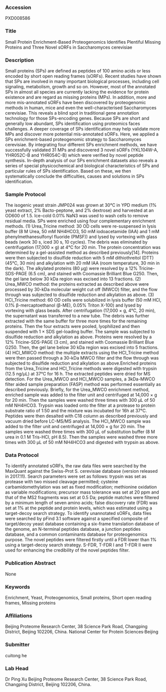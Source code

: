 ### Accession
PXD008586

### Title
Small Protein Enrichment-Based Proteogenomics Identifies Plentiful Missing Proteins and Three Novel sORFs in Saccharomyces cerevisiae

### Description
Small proteins (SPs) are defined as peptides of 100 amino acids or less encoded by short open reading frames (sORFs). Recent studies have shown that SPs are involved in many important biological processes, including cell signaling, metabolism, growth and so on. However, most of the annotated SPs in almost all species are currently lacking the evidence for protein existence and are regard as missing proteins (MPs). In addition, more and more mis-annotated sORFs have been discovered by proteogenomic methods in human, mice and even the well-characterised Saccharomyces cerevisiae. This reveals a blind spot in traditional gene annotation technology for those SPs-encoding genes. Because SPs are short and generally low abundant, SPs identification using proteomics faces challenges. A deeper coverage of SPs identification may help validate more MPs and discover more potential mis-annotated sORFs. Here, we applied a SPs enrichment-based proteogenomic strategy to Saccharomyces cerevisiae. By integrating four different SPs enrichment methods, we have successfully validated 31 MPs and discovered 3 novel sORFs (YKL104W-A, YHR052C-B and YHR054C-B) which were verified by novel peptide synthesis. In-depth analysis of our SPs enrichment datasets also reveals a series of special physicochemical and biological characteristics of SPs and particular rules of SPs identification. Based on these, we then systematically conclude the difficulties, causes and solutions in SPs identification.

### Sample Protocol
The isogenic yeast strain JMP024 was grown at 30°C in YPD medium (1% yeast extract, 2% Bacto-peptone, and 2% dextrose) and harvested at an OD600 of 1.5. Ice-cold 0.01% NaN3 was used to wash cells to remove residual media. SPs were enriched using four complementary enrichment methods. (1) Urea_Tricine method: 30 OD cells were re-suspensed in lysis buffer (8 M Urea, 50 mM NH4HCO3, 50 mM iodoacetamide (IAA) and 1 mM phenylmethanesulfonyl fluoride (PMSF)) and lysed by vortexing with glass beads (work 30 s, iced 30 s, 10 cycles). The debris was eliminated by centrifugation (17,000 × g) at 4℃ for 20 min. The protein concentration was determined by a gel-assisted method as described previously[14]. Proteins were then subjected to disulfide reduction with 5 mM dithiothreitol (DTT) (45℃, 30 min) and alkylation with 20 mM IAA (room temperature, 30 min in the dark). The alkylated proteins (80 μg) were resolved by a 12% Tricine-SDS-PAGE (6.5 cm), and stained with Coomassie Brilliant Blue G250. Then, the gel lane below 30 kDa region was excised into 13 fractions. (2) Urea_MWCO method: the proteins extracted as described above were processed by 30-kDa molecular weight cut off (MWCO) filter, and the flow through was subjected to disulfide reduction and alkylation as above. (3) HCl_Tricine method: 60 OD cells were solubilized in lysis buffer (50 mM HCl, 0.1% β-mercaptoethanol (β-ME), 0.05% Triton X-100) and lysed by vortexing with glass beads. After centrifugation (17,000 × g, 4℃, 20 min), the supernatant was transferred to a new tube. The debris was further extracted with the same buffer for three more times for the remaining proteins. Then the four extracts were pooled, lyophilized and then suspended with 1 × SDS gel-loading buffer. The sample was subjected to disulfide reduction and alkylation as above. Proteins were resolved by a 12% Tricine-SDS-PAGE (3 cm), and stained with Coomassie Brilliant Blue G250. Then, the gel lane below 30 kDa region was excised into 5 fractions. (4) HCl_MWCO method: the multiple extracts using the HCl_Tricine method were then passed through a 30-kDa MWCO filter and the flow through was subjected to disulfide reduction and alkylation as above.Enriched proteins from the Urea_Tricine and HCl_Tricine methods were digested with trypsin (12.5 ng/μL) at 37℃ for 16 h. The extracted peptides were dried for MS detection. For the Urea_MWCO and HCl_MWCO samples, a 3kDa-MWCO filter aided sample preparation (FASP) method was performed essentially as described previously. Briefly, for the Urea_MWCO enrichment method, enriched sample was added to the filter unit and centrifuged at 14,000 × g for 20 min. Then the samples were washed three times with 300 μL of 50 mM NH4HCO3. Trypsin was loaded onto the filter at a protease to protein substrate ratio of 1:50 and the mixture was incubated for 16h at 37℃. Peptides were then desalted with C18 column as described previously and vacuum dried before LC-MS/MS analysis. The HCl_MWCO sample was added to the filter unit and centrifuged at 14,000 × g for 20 min. The samples were washed three times with 300 μL of substitution buffer (8 M urea in 0.1 M Tris-HCl, pH 8.5). Then the samples were washed three more times with 300 μL of 50 mM NH4HCO3 and digested with trypsin as above.

### Data Protocol
To identify annotated sORFs, the raw data files were searched by the MaxQuant against the Swiss-Prot S. cerevisiae database (version released in 2017.11). Search parameters were set as follows: trypsin was set as protease with two missed cleavage permitted; cysteine carbamidomethylation was set as fixed modification; methionine oxidation as variable modifications; precursor mass tolerance was set at 20 ppm and that of the MS2 fragments was set at 0.5 Da; peptide matches were filtered by a minimum length of seven amino acids; false discovery rate (FDR) was set at 1% at the peptide and protein levels, which was estimated using a target-decoy search strategy. To identify unannotated sORFs, data files were searched by pFind 3.1 software against a specified composite of target/decoy yeast database containing a six-frame translation database of the genome, an N-terminal peptides database, a junction peptides database, and a common contaminants database for proteogenomics purpose. The novel peptides were filtered firstly until a FDR lower than 1% using a target-decoy search strategy. S-FDR, T-FDR I and T-FDR II were used for enhancing the credibility of the novel peptides filter.

### Publication Abstract
None

### Keywords
Enrichment, Yeast, Proteogenomics, Small proteins, Short open reading frames, Missing proteins

### Affiliations
Beijing Proteome Research Center, 38 Science Park Road, Changping District, Beijing 102206, China.
National Center for Protein Sciences·Beijing

### Submitter
cuitong he

### Lab Head
Dr Ping Xu
Beijing Proteome Research Center, 38 Science Park Road, Changping District, Beijing 102206, China.


